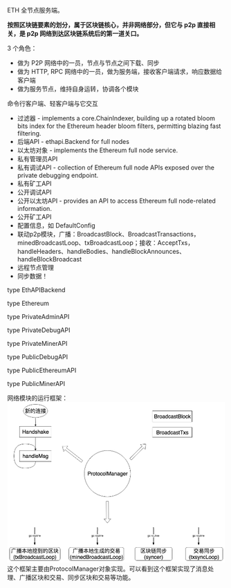ETH 全节点服务端。

**按照区块链要素的划分，属于区块链核心，并非网络部分，但它与 p2p 直接相关，是 p2p 网络到达区块链系统后的第一道关口。**

3 个角色：

* 做为 P2P 网络中的一员，节点与节点之间下载、同步
* 做为 HTTP, RPC 网络中的一员，做为服务端，接收客户端请求，响应数据给客户端
* 做为服务节点，维持自身运转，协调各个模块

命令行客户端、轻客户端与它交互

* 过滤器 - implements a core.ChainIndexer, building up a rotated bloom bits index for the Ethereum header bloom filters, permitting blazing fast filtering.
* 后端API - ethapi.Backend for full nodes
* 以太坊对象 - implements the Ethereum full node service.
* 私有管理员API
* 私有调试API - collection of Ethereum full node APIs exposed over the private debugging endpoint.
* 私有矿工API
* 公开调试API
* 公开以太坊API - provides an API to access Ethereum full node-related information.
* 公开矿工API
* 配置信息，如 DefaultConfig
* 联动p2p模块，广播：BroadcastBlock、BroadcastTransactions，minedBroadcastLoop、txBroadcastLoop；接收：AcceptTxs，handleHeaders、handleBodies、handleBlockAnnounces、handleBlockBroadcast
* 远程节点管理
* 同步数据！

type EthAPIBackend

type Ethereum

type PrivateAdminAPI

type PrivateDebugAPI

type PrivateMinerAPI

type PublicDebugAPI

type PublicEthereumAPI

type PublicMinerAPI

网络模块的运行框架：![](/assets/eth-protocol-manager.png)这个框架主要由ProtocolManager对象实现。可以看到这个框架实现了消息处理、广播区块和交易、同步区块和交易等功能。


